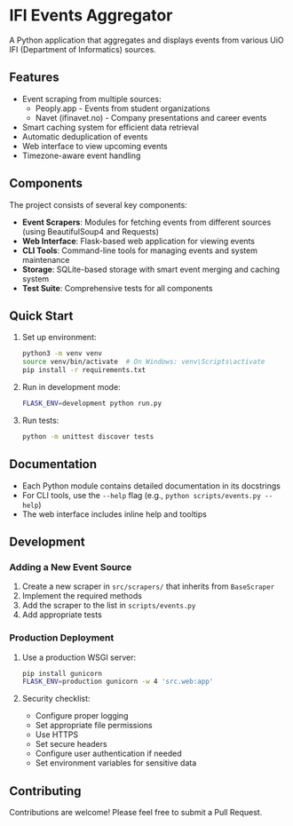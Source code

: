 # IFI Events Aggregator

A Python application that aggregates and displays events from various UiO IFI (Department of Informatics) sources.

## Features

- Event scraping from multiple sources:
  - Peoply.app - Events from student organizations
  - Navet (ifinavet.no) - Company presentations and career events
- Smart caching system for efficient data retrieval
- Automatic deduplication of events
- Web interface to view upcoming events
- Timezone-aware event handling

## Components

The project consists of several key components:

- **Event Scrapers**: Modules for fetching events from different sources (using BeautifulSoup4 and Requests)
- **Web Interface**: Flask-based web application for viewing events
- **CLI Tools**: Command-line tools for managing events and system maintenance
- **Storage**: SQLite-based storage with smart event merging and caching system
- **Test Suite**: Comprehensive tests for all components

## Quick Start

1. Set up environment:
   ```bash
   python3 -m venv venv
   source venv/bin/activate  # On Windows: venv\Scripts\activate
   pip install -r requirements.txt
   ```

2. Run in development mode:
   ```bash
   FLASK_ENV=development python run.py
   ```

3. Run tests:
   ```bash
   python -m unittest discover tests
   ```

## Documentation

- Each Python module contains detailed documentation in its docstrings
- For CLI tools, use the `--help` flag (e.g., `python scripts/events.py --help`)
- The web interface includes inline help and tooltips

## Development

### Adding a New Event Source

1. Create a new scraper in `src/scrapers/` that inherits from `BaseScraper`
2. Implement the required methods
3. Add the scraper to the list in `scripts/events.py`
4. Add appropriate tests

### Production Deployment

1. Use a production WSGI server:
   ```bash
   pip install gunicorn
   FLASK_ENV=production gunicorn -w 4 'src.web:app'
   ```

2. Security checklist:
   - Configure proper logging
   - Set appropriate file permissions
   - Use HTTPS
   - Set secure headers
   - Configure user authentication if needed
   - Set environment variables for sensitive data

## Contributing

Contributions are welcome! Please feel free to submit a Pull Request. 